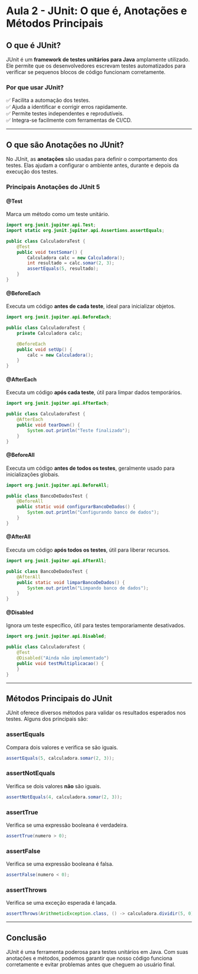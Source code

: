 # Aula 2 - JUnit: O que é, Anotações e Métodos Principais

## O que é JUnit?

JUnit é um **framework de testes unitários para Java** amplamente utilizado. Ele permite que os desenvolvedores escrevam testes automatizados para verificar se pequenos blocos de código funcionam corretamente.

### Por que usar JUnit?

✅ Facilita a automação dos testes.\
✅ Ajuda a identificar e corrigir erros rapidamente.\
✅ Permite testes independentes e reprodutíveis.\
✅ Integra-se facilmente com ferramentas de CI/CD.

---

## O que são Anotações no JUnit?

No JUnit, as **anotações** são usadas para definir o comportamento dos testes. Elas ajudam a configurar o ambiente antes, durante e depois da execução dos testes.

### Principais Anotações do JUnit 5

#### @Test

Marca um método como um teste unitário.

```java
import org.junit.jupiter.api.Test;
import static org.junit.jupiter.api.Assertions.assertEquals;

public class CalculadoraTest {
    @Test
    public void testSomar() {
        Calculadora calc = new Calculadora();
        int resultado = calc.somar(2, 3);
        assertEquals(5, resultado);
    }
}
```

#### @BeforeEach

Executa um código **antes de cada teste**, ideal para inicializar objetos.

```java
import org.junit.jupiter.api.BeforeEach;

public class CalculadoraTest {
    private Calculadora calc;

    @BeforeEach
    public void setUp() {
        calc = new Calculadora();
    }
}
```

#### @AfterEach

Executa um código **após cada teste**, útil para limpar dados temporários.

```java
import org.junit.jupiter.api.AfterEach;

public class CalculadoraTest {
    @AfterEach
    public void tearDown() {
        System.out.println("Teste finalizado");
    }
}
```

#### @BeforeAll

Executa um código **antes de todos os testes**, geralmente usado para inicializações globais.

```java
import org.junit.jupiter.api.BeforeAll;

public class BancoDeDadosTest {
    @BeforeAll
    public static void configurarBancoDeDados() {
        System.out.println("Configurando banco de dados");
    }
}
```

#### @AfterAll

Executa um código **após todos os testes**, útil para liberar recursos.

```java
import org.junit.jupiter.api.AfterAll;

public class BancoDeDadosTest {
    @AfterAll
    public static void limparBancoDeDados() {
        System.out.println("Limpando banco de dados");
    }
}
```

#### @Disabled

Ignora um teste específico, útil para testes temporariamente desativados.

```java
import org.junit.jupiter.api.Disabled;

public class CalculadoraTest {
    @Test
    @Disabled("Ainda não implementado")
    public void testMultiplicacao() {
    }
}
```

---

## Métodos Principais do JUnit

JUnit oferece diversos métodos para validar os resultados esperados nos testes. Alguns dos principais são:

### assertEquals

Compara dois valores e verifica se são iguais.

```java
assertEquals(5, calculadora.somar(2, 3));
```

### assertNotEquals

Verifica se dois valores **não** são iguais.

```java
assertNotEquals(4, calculadora.somar(2, 3));
```

### assertTrue

Verifica se uma expressão booleana é verdadeira.

```java
assertTrue(numero > 0);
```

### assertFalse

Verifica se uma expressão booleana é falsa.

```java
assertFalse(numero < 0);
```

### assertThrows

Verifica se uma exceção esperada é lançada.

```java
assertThrows(ArithmeticException.class, () -> calculadora.dividir(5, 0));
```

---

## Conclusão

JUnit é uma ferramenta poderosa para testes unitários em Java. Com suas anotações e métodos, podemos garantir que nosso código funciona corretamente e evitar problemas antes que cheguem ao usuário final.

